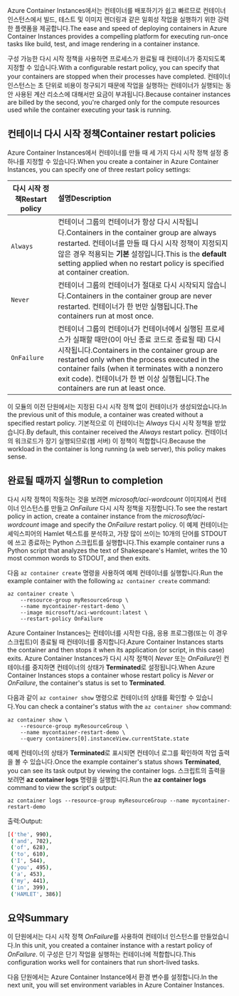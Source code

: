 <span data-ttu-id="aff09-101">Azure Container Instances에서는 컨테이너를 배포하기가 쉽고 빠르므로 컨테이너 인스턴스에서 빌드, 테스트 및 이미지 렌더링과 같은 일회성 작업을 실행하기 위한 강력한 플랫폼을 제공합니다.</span><span class="sxs-lookup"><span data-stu-id="aff09-101">The ease and speed of deploying containers in Azure Container Instances provides a compelling platform for executing run-once tasks like build, test, and image rendering in a container instance.</span></span>

<span data-ttu-id="aff09-102">구성 가능한 다시 시작 정책을 사용하면 프로세스가 완료될 때 컨테이너가 중지되도록 지정할 수 있습니다.</span><span class="sxs-lookup"><span data-stu-id="aff09-102">With a configurable restart policy, you can specify that your containers are stopped when their processes have completed.</span></span> <span data-ttu-id="aff09-103">컨테이너 인스턴스는 초 단위로 비용이 청구되기 때문에 작업을 실행하는 컨테이너가 실행되는 동안 사용된 계산 리소스에 대해서만 요금이 부과됩니다.</span><span class="sxs-lookup"><span data-stu-id="aff09-103">Because container instances are billed by the second, you're charged only for the compute resources used while the container executing your task is running.</span></span>

## <a name="container-restart-policies"></a><span data-ttu-id="aff09-104">컨테이너 다시 시작 정책</span><span class="sxs-lookup"><span data-stu-id="aff09-104">Container restart policies</span></span>

<span data-ttu-id="aff09-105">Azure Container Instances에서 컨테이너를 만들 때 세 가지 다시 시작 정책 설정 중 하나를 지정할 수 있습니다.</span><span class="sxs-lookup"><span data-stu-id="aff09-105">When you create a container in Azure Container Instances, you can specify one of three restart policy settings:</span></span>

| <span data-ttu-id="aff09-106">다시 시작 정책</span><span class="sxs-lookup"><span data-stu-id="aff09-106">Restart policy</span></span>   | <span data-ttu-id="aff09-107">설명</span><span class="sxs-lookup"><span data-stu-id="aff09-107">Description</span></span> |
| ---------------- | :---------- |
| `Always` | <span data-ttu-id="aff09-108">컨테이너 그룹의 컨테이너가 항상 다시 시작됩니다.</span><span class="sxs-lookup"><span data-stu-id="aff09-108">Containers in the container group are always restarted.</span></span> <span data-ttu-id="aff09-109">컨테이너를 만들 때 다시 시작 정책이 지정되지 않은 경우 적용되는 **기본** 설정입니다.</span><span class="sxs-lookup"><span data-stu-id="aff09-109">This is the **default** setting applied when no restart policy is specified at container creation.</span></span> |
| `Never` | <span data-ttu-id="aff09-110">컨테이너 그룹의 컨테이너가 절대로 다시 시작되지 않습니다.</span><span class="sxs-lookup"><span data-stu-id="aff09-110">Containers in the container group are never restarted.</span></span> <span data-ttu-id="aff09-111">컨테이너가 한 번만 실행됩니다.</span><span class="sxs-lookup"><span data-stu-id="aff09-111">The containers run at most once.</span></span> |
| `OnFailure` | <span data-ttu-id="aff09-112">컨테이너 그룹의 컨테이너가 컨테이너에서 실행된 프로세스가 실패할 때만(0이 아닌 종료 코드로 종료될 때) 다시 시작됩니다.</span><span class="sxs-lookup"><span data-stu-id="aff09-112">Containers in the container group are restarted only when the process executed in the container fails (when it terminates with a nonzero exit code).</span></span> <span data-ttu-id="aff09-113">컨테이너가 한 번 이상 실행됩니다.</span><span class="sxs-lookup"><span data-stu-id="aff09-113">The containers are run at least once.</span></span> |

<span data-ttu-id="aff09-114">이 모듈의 이전 단원에서는 지정된 다시 시작 정책 없이 컨테이너가 생성되었습니다.</span><span class="sxs-lookup"><span data-stu-id="aff09-114">In the previous unit of this module, a container was created without a specified restart policy.</span></span> <span data-ttu-id="aff09-115">기본적으로 이 컨테이너는 *Always* 다시 시작 정책을 받았습니다.</span><span class="sxs-lookup"><span data-stu-id="aff09-115">By default, this container received the *Always* restart policy.</span></span> <span data-ttu-id="aff09-116">컨테이너의 워크로드가 장기 실행되므로(웹 서버) 이 정책이 적합합니다.</span><span class="sxs-lookup"><span data-stu-id="aff09-116">Because the workload in the container is long running (a web server), this policy makes sense.</span></span>

## <a name="run-to-completion"></a><span data-ttu-id="aff09-117">완료될 때까지 실행</span><span class="sxs-lookup"><span data-stu-id="aff09-117">Run to completion</span></span>

<span data-ttu-id="aff09-118">다시 시작 정책이 작동하는 것을 보려면 *microsoft/aci-wordcount* 이미지에서 컨테이너 인스턴스를 만들고 *OnFailure* 다시 시작 정책을 지정합니다.</span><span class="sxs-lookup"><span data-stu-id="aff09-118">To see the restart policy in action, create a container instance from the *microsoft/aci-wordcount* image and specify the *OnFailure* restart policy.</span></span> <span data-ttu-id="aff09-119">이 예제 컨테이너는 셰익스피어의 Hamlet 텍스트를 분석하고, 가장 많이 쓰이는 10개의 단어를 STDOUT에 쓰고 종료하는 Python 스크립트를 실행합니다.</span><span class="sxs-lookup"><span data-stu-id="aff09-119">This example container runs a Python script that analyzes the text of Shakespeare's Hamlet, writes the 10 most common words to STDOUT, and then exits.</span></span>

<span data-ttu-id="aff09-120">다음 `az container create` 명령을 사용하여 예제 컨테이너를 실행합니다.</span><span class="sxs-lookup"><span data-stu-id="aff09-120">Run the example container with the following `az container create` command:</span></span>

```azureclu
az container create \
    --resource-group myResourceGroup \
    --name mycontainer-restart-demo \
    --image microsoft/aci-wordcount:latest \
    --restart-policy OnFailure
```

<span data-ttu-id="aff09-121">Azure Container Instances는 컨테이너를 시작한 다음, 응용 프로그램(또는 이 경우 스크립트)이 종료될 때 컨테이너를 중지합니다.</span><span class="sxs-lookup"><span data-stu-id="aff09-121">Azure Container Instances starts the container and then stops it when its application (or script, in this case) exits.</span></span> <span data-ttu-id="aff09-122">Azure Container Instances가 다시 시작 정책이 *Never* 또는 *OnFailure*인 컨테이너를 중지하면 컨테이너의 상태가 **Terminated**로 설정됩니다.</span><span class="sxs-lookup"><span data-stu-id="aff09-122">When Azure Container Instances stops a container whose restart policy is *Never* or *OnFailure*, the container's status is set to **Terminated**.</span></span>

<span data-ttu-id="aff09-123">다음과 같이 `az container show` 명령으로 컨테이너의 상태를 확인할 수 있습니다.</span><span class="sxs-lookup"><span data-stu-id="aff09-123">You can check a container's status with the `az container show` command:</span></span>

```azurecli
az container show \
    --resource-group myResourceGroup \
    --name mycontainer-restart-demo \
    --query containers[0].instanceView.currentState.state
```

<span data-ttu-id="aff09-124">예제 컨테이너의 상태가 **Terminated**로 표시되면 컨테이너 로그를 확인하여 작업 출력을 볼 수 있습니다.</span><span class="sxs-lookup"><span data-stu-id="aff09-124">Once the example container's status shows **Terminated**, you can see its task output by viewing the container logs.</span></span> <span data-ttu-id="aff09-125">스크립트의 출력을 보려면 **az container logs** 명령을 실행합니다.</span><span class="sxs-lookup"><span data-stu-id="aff09-125">Run the **az container logs** command to view the script's output:</span></span>

```azurecli
az container logs --resource-group myResourceGroup --name mycontainer-restart-demo
```

<span data-ttu-id="aff09-126">출력:</span><span class="sxs-lookup"><span data-stu-id="aff09-126">Output:</span></span>

```bash
[('the', 990),
 ('and', 702),
 ('of', 628),
 ('to', 610),
 ('I', 544),
 ('you', 495),
 ('a', 453),
 ('my', 441),
 ('in', 399),
 ('HAMLET', 386)]
```

## <a name="summary"></a><span data-ttu-id="aff09-127">요약</span><span class="sxs-lookup"><span data-stu-id="aff09-127">Summary</span></span>

<span data-ttu-id="aff09-128">이 단원에서는 다시 시작 정책 *OnFailure*를 사용하여 컨테이너 인스턴스를 만들었습니다.</span><span class="sxs-lookup"><span data-stu-id="aff09-128">In this unit, you created a container instance with a restart policy of *OnFailure*.</span></span> <span data-ttu-id="aff09-129">이 구성은 단기 작업을 실행하는 컨테이너에 적합합니다.</span><span class="sxs-lookup"><span data-stu-id="aff09-129">This configuration works well for containers that run short-lived tasks.</span></span>

<span data-ttu-id="aff09-130">다음 단원에서는 Azure Container Instance에서 환경 변수를 설정합니다.</span><span class="sxs-lookup"><span data-stu-id="aff09-130">In the next unit, you will set environment variables in Azure Container Instances.</span></span>
